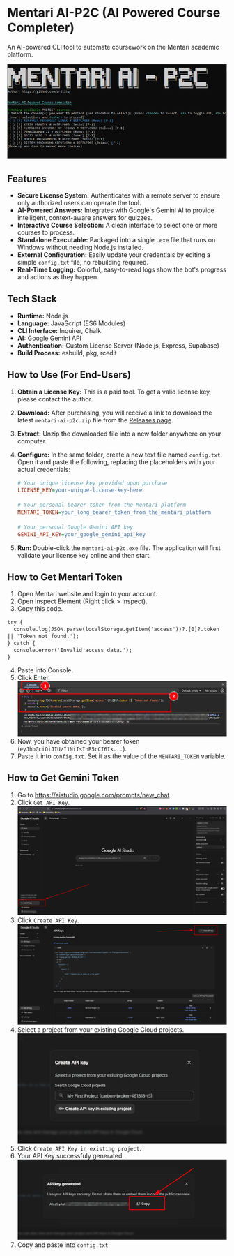 # Mentari AI-P2C (AI Powered Course Completer)

An AI-powered CLI tool to automate coursework on the Mentari academic platform.

![img1](images/img1.png)

## Features

- **Secure License System:** Authenticates with a remote server to ensure only authorized users can operate the tool.
- **AI-Powered Answers:** Integrates with Google's Gemini AI to provide intelligent, context-aware answers for quizzes.
- **Interactive Course Selection:** A clean interface to select one or more courses to process.
- **Standalone Executable:** Packaged into a single `.exe` file that runs on Windows without needing Node.js installed.
- **External Configuration:** Easily update your credentials by editing a simple `config.txt` file, no rebuilding
  required.
- **Real-Time Logging:** Colorful, easy-to-read logs show the bot's progress and actions as they happen.

## Tech Stack

- **Runtime:** Node.js
- **Language:** JavaScript (ES6 Modules)
- **CLI Interface:** Inquirer, Chalk
- **AI:** Google Gemini API
- **Authentication:** Custom License Server (Node.js, Express, Supabase)
- **Build Process:** esbuild, pkg, rcedit

## How to Use (For End-Users)

1. **Obtain a License Key:** This is a paid tool. To get a valid license key, please contact the author.

2. **Download:** After purchasing, you will receive a link to download the latest `mentari-ai-p2c.zip` file from
   the [Releases page](https://github.com/aritlhq/mentari-ai-p2c-public/releases).

3. **Extract:** Unzip the downloaded file into a new folder anywhere on your computer.

4. **Configure:** In the same folder, create a new text file named `config.txt`. Open it and paste the following,
   replacing the placeholders with your actual credentials:

   ```ini
   # Your unique license key provided upon purchase
   LICENSE_KEY=your-unique-license-key-here

   # Your personal bearer token from the Mentari platform
   MENTARI_TOKEN=your_long_bearer_token_from_the_mentari_platform

   # Your personal Google Gemini API key
   GEMINI_API_KEY=your_google_gemini_api_key
   ```

5. **Run:** Double-click the `mentari-ai-p2c.exe` file. The application will first validate your license key online and
   then start.

## How to Get Mentari Token

1. Open Mentari website and login to your account.
2. Open Inspect Element (Right click > Inspect).
3. Copy this code.

```
try {
  console.log(JSON.parse(localStorage.getItem('access'))?.[0]?.token || 'Token not found.');
} catch {
  console.error('Invalid access data.');
}
```

4. Paste into Console.
5. Click Enter.
   ![img3](images/img3.png)
6. Now, you have obtained your bearer token (`eyJhbGciOiJIUzI1NiIsInR5cCI6Ik...`).
7. Paste it into `config.txt`. Set it as the value of the `MENTARI_TOKEN` variable.

## How to Get Gemini Token

1. Go to https://aistudio.google.com/prompts/new_chat
2. Click `Get API Key`.
   ![img4](images/img4.png)
3. Click `Create API Key`.
   ![img5](images/img5.png)
4. Select a project from your existing Google Cloud projects.
   ![img6](images/img6.png)
5. Click `Create API Key in existing project`.
6. Your API Key successfuly generated.
   ![img7](images/img7.png)
7. Copy and paste into `config.txt`
